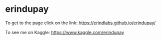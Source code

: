 # erindupay

To get to the page click on the link: https://erindlabs.github.io/erindupay/

To see me on Kaggle: https://www.kaggle.com/erindupay


